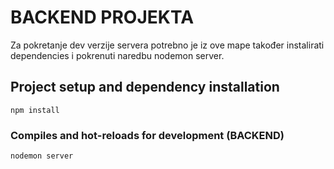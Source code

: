 # BACKEND PROJEKTA

Za pokretanje dev verzije servera potrebno je iz ove mape također instalirati dependencies i pokrenuti naredbu nodemon server.

## Project setup and dependency installation
```
npm install
```

### Compiles and hot-reloads for development (BACKEND)
```
nodemon server
```